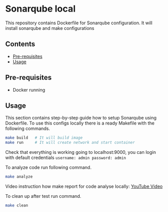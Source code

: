 # Sonarqube local

This repository contains Dockerfile for Sonarqube configuration. It will install sonarqube and make configurations

## Contents

- [Pre-requisites](#pre-requisites)
- [Usage](#usage)

## Pre-requisites

- Docker running

## Usage

This section contains step-by-step guide how to setup Sonarqube using Dockerfile.
To use this configs locally there is a ready Makefile with the following commands.

```bash
make build   # It will build image
make run     # It will create network and start container
```

Check that everything is working going to localhost:9000, you can login with default
credentials `username: admin password: admin`

To analyze code run following command.

```bash
make analyze
```

Video instruction how make report for code analyse locally:
[YouTube Video](https://youtu.be/6ZRkJ2ofDRE)

To clean up after test run command.

```bash
make clean
```